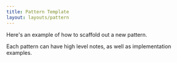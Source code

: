 ```yaml
---
title: Pattern Template
layout: layouts/pattern
---
```


Here's an example of how to scaffold out a new pattern. 

Each pattern can have high level notes, as well as implementation examples.